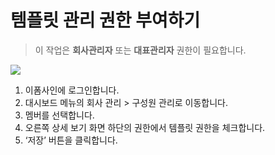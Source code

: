 # 템플릿 관리 권한 부여하기

> 이 작업은 **회사관리자** 또는 **대표관리자** 권한이 필요합니다.

![](https://www.eformsign.com/kr/support/wp-content/uploads/sites/5/2019/10/%ED%9A%8C%EC%82%AC-%ED%85%9C%ED%94%8C%EB%A6%BF-%EA%B4%80%EB%A6%AC-%EA%B6%8C%ED%95%9C-%EB%B6%80%EC%97%AC%ED%95%98%EB%8A%94-%EB%B0%A9%EB%B2%95.gif)

1. 이폼사인에 로그인합니다.
2. 대시보드 메뉴의 회사 관리 &gt; 구성원 관리로 이동합니다.
3. 멤버를 선택합니다.
4. 오른쪽 상세 보기 화면 하단의 권한에서 템플릿 권한을 체크합니다.
5. ‘저장’ 버튼을 클릭합니다.

